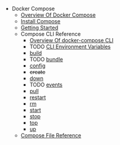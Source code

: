 - Docker Compose
  - [Overview Of Docker Compose](./docker-compose/overview-of-docker-compose/overview-of-docker-compose.md)
  - [Install Compose](./docker-compose/install-compose/install-compose.md)
  - [Getting Started](./docker-compose/getting-started/getting-started.md)
  - Compose CLI Reference
    - [Overview Of docker-compose CLI](./docker-compose/compose-cli-reference/overview-of-docker-compose-cli/overview-of-docker-compose-cli.md)
    - TODO [CLI Environment Variables](./docker-compose/compose-cli-reference/cli-environment-variables/cli-environment-variables.md)
    - [build](./docker-compose/compose-cli-reference/build/build.md)
    - TODO [bundle](./docker-compose/compose-cli-reference/bundle/bundle.md)
    - [config](./docker-compose/compose-cli-reference/config/config.md)
    - ~~create~~
    - [down](./docker-compose/compose-cli-reference/down/down.md)
    - TODO [events](./docker-compose/compose-cli-reference/events/events.md)
    - [pull](./docker-compose/compose-cli-reference/pull/pull.md)
    - [restart](./docker-compose/compose-cli-reference/restart/restart.md)
    - [rm](./docker-compose/compose-cli-reference/rm/rm.md)
    - [start](./docker-compose/compose-cli-reference/start/start.md)
    - [stop](./docker-compose/compose-cli-reference/stop/stop.md)
    - [top](./docker-compose/compose-cli-reference/top/top.md)
    - [up](./docker-compose/compose-cli-reference/up/up.md)
  - [Compose File Reference](./docker-compose/compose-file-reference/compose-file-reference.md)

